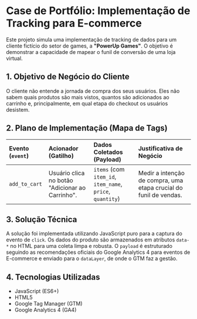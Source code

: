 # Case de Portfólio: Implementação de Tracking para E-commerce

Este projeto simula uma implementação de tracking de dados para um cliente fictício do setor de games, a **"PowerUp Games"**. O objetivo é demonstrar a capacidade de mapear o funil de conversão de uma loja virtual.

## 1. Objetivo de Negócio do Cliente
O cliente não entende a jornada de compra dos seus usuários. Eles não sabem quais produtos são mais vistos, quantos são adicionados ao carrinho e, principalmente, em qual etapa do checkout os usuários desistem.

## 2. Plano de Implementação (Mapa de Tags)
| Evento (`event`) | Acionador (Gatilho) | Dados Coletados (Payload) | Justificativa de Negócio |
| :--- | :--- | :--- | :--- |
| `add_to_cart` | Usuário clica no botão "Adicionar ao Carrinho". | `items` (com `item_id`, `item_name`, `price`, `quantity`) | Medir a intenção de compra, uma etapa crucial do funil de vendas. |

## 3. Solução Técnica
A solução foi implementada utilizando JavaScript puro para a captura do evento de `click`. Os dados do produto são armazenados em atributos `data-*` no HTML para uma coleta limpa e robusta. O `payload` é estruturado seguindo as recomendações oficiais do Google Analytics 4 para eventos de E-commerce e enviado para o `dataLayer`, de onde o GTM faz a gestão.

## 4. Tecnologias Utilizadas
* JavaScript (ES6+)
* HTML5
* Google Tag Manager (GTM)
* Google Analytics 4 (GA4)